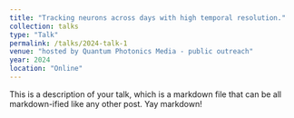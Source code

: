```yaml
---
title: "Tracking neurons across days with high temporal resolution."
collection: talks
type: "Talk"
permalink: /talks/2024-talk-1
venue: "hosted by Quantum Photonics Media - public outreach"
year: 2024
location: "Online"
---
```


This is a description of your talk, which is a markdown file that can be all markdown-ified like any other post. Yay markdown!

